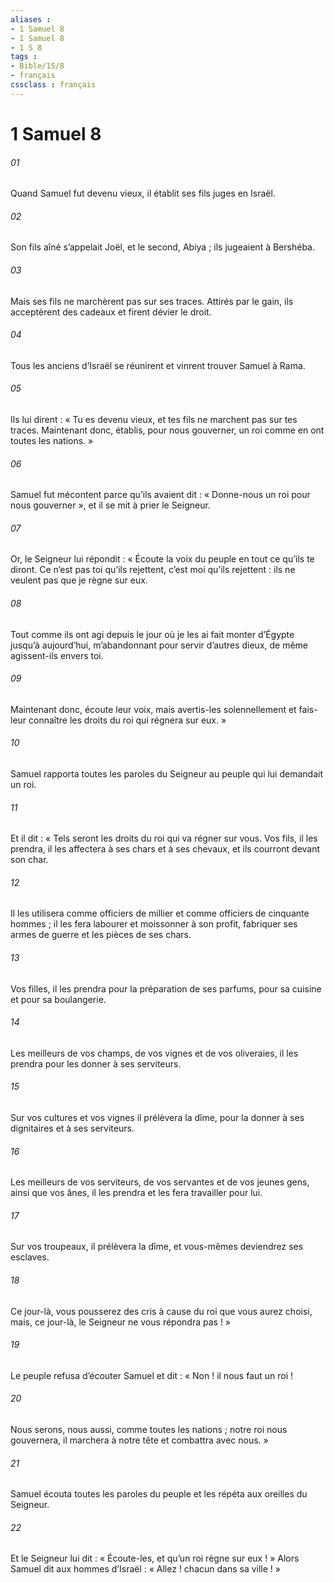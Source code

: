 ```yaml
---
aliases : 
- 1 Samuel 8
- 1 Samuel 8
- 1 S 8
tags : 
- Bible/1S/8
- français
cssclass : français
---
```


# 1 Samuel 8

###### 01
Quand Samuel fut devenu vieux, il établit ses fils juges en Israël.
###### 02
Son fils aîné s’appelait Joël, et le second, Abiya ; ils jugeaient à Bershéba.
###### 03
Mais ses fils ne marchèrent pas sur ses traces. Attirés par le gain, ils acceptèrent des cadeaux et firent dévier le droit.
###### 04
Tous les anciens d’Israël se réunirent et vinrent trouver Samuel à Rama.
###### 05
Ils lui dirent : « Tu es devenu vieux, et tes fils ne marchent pas sur tes traces. Maintenant donc, établis, pour nous gouverner, un roi comme en ont toutes les nations. »
###### 06
Samuel fut mécontent parce qu’ils avaient dit : « Donne-nous un roi pour nous gouverner », et il se mit à prier le Seigneur.
###### 07
Or, le Seigneur lui répondit : « Écoute la voix du peuple en tout ce qu’ils te diront. Ce n’est pas toi qu’ils rejettent, c’est moi qu’ils rejettent : ils ne veulent pas que je règne sur eux.
###### 08
Tout comme ils ont agi depuis le jour où je les ai fait monter d’Égypte jusqu’à aujourd’hui, m’abandonnant pour servir d’autres dieux, de même agissent-ils envers toi.
###### 09
Maintenant donc, écoute leur voix, mais avertis-les solennellement et fais-leur connaître les droits du roi qui régnera sur eux. »
###### 10
Samuel rapporta toutes les paroles du Seigneur au peuple qui lui demandait un roi.
###### 11
Et il dit : « Tels seront les droits du roi qui va régner sur vous. Vos fils, il les prendra, il les affectera à ses chars et à ses chevaux, et ils courront devant son char.
###### 12
Il les utilisera comme officiers de millier et comme officiers de cinquante hommes ; il les fera labourer et moissonner à son profit, fabriquer ses armes de guerre et les pièces de ses chars.
###### 13
Vos filles, il les prendra pour la préparation de ses parfums, pour sa cuisine et pour sa boulangerie.
###### 14
Les meilleurs de vos champs, de vos vignes et de vos oliveraies, il les prendra pour les donner à ses serviteurs.
###### 15
Sur vos cultures et vos vignes il prélèvera la dîme, pour la donner à ses dignitaires et à ses serviteurs.
###### 16
Les meilleurs de vos serviteurs, de vos servantes et de vos jeunes gens, ainsi que vos ânes, il les prendra et les fera travailler pour lui.
###### 17
Sur vos troupeaux, il prélèvera la dîme, et vous-mêmes deviendrez ses esclaves.
###### 18
Ce jour-là, vous pousserez des cris à cause du roi que vous aurez choisi, mais, ce jour-là, le Seigneur ne vous répondra pas ! »
###### 19
Le peuple refusa d’écouter Samuel et dit : « Non ! il nous faut un roi !
###### 20
Nous serons, nous aussi, comme toutes les nations ; notre roi nous gouvernera, il marchera à notre tête et combattra avec nous. »
###### 21
Samuel écouta toutes les paroles du peuple et les répéta aux oreilles du Seigneur.
###### 22
Et le Seigneur lui dit : « Écoute-les, et qu’un roi règne sur eux ! » Alors Samuel dit aux hommes d’Israël : « Allez ! chacun dans sa ville ! »
